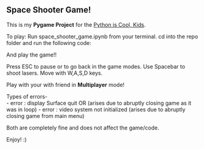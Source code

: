 ## Space Shooter Game!

This is my **Pygame Project** for the [Python is Cool, Kids](https://teams.microsoft.com/l/team/19%3a3Milst2XlIqqP9XPohaC3kSzUsxZYlScfweBBPonpUQ1%40thread.tacv2/conversations?groupId=697bf8af-9a97-4fc2-accf-85d0e14c8aa7&tenantId=403ee5f4-55b3-45cd-8ae2-824be887a075). 

To play:
Run space_shooter_game.ipynb from your terminal. cd into the repo folder and run the following code:

And play the game!! 

Press ESC to pause or to go back in the game modes. Use Spacebar to shoot lasers. Move with W,A,S,D keys. 

Play with your with friend in **Multiplayer** mode! 

Types of errors-	
	- error : display Surface quit  OR              (arises due to abruptly closing game as it was in loop) 
	- error : video system not initialized          (arises due to abruptly closing game from main menu)

Both are completely fine and does not affect the game/code.

Enjoy! :)

